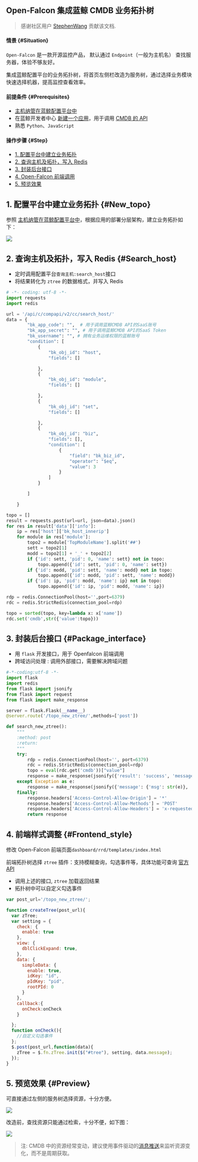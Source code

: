 ## Open-Falcon 集成蓝鲸 CMDB 业务拓扑树
> 感谢社区用户 [StephenWang](https://bk.tencent.com/s-mart/personal/10116/) 贡献该文档.

#### 情景 {#Situation}
`Open-Falcon` 是一款开源监控产品， 默认通过 `Endpoint`（一般为主机名） 查找服务器，体验不够友好。

集成蓝鲸配置平台的业务拓扑树，将首页左侧栏改造为服务树，通过选择业务模块快速选择机器，提高监控查看效率。

#### 前提条件 {#Prerequisites}
- [主机纳管在蓝鲸配置平台中](CMDB_management_hosts.md)
- 在蓝鲸开发者中心 [新建一个应用](https://docs.bk.tencent.com/guide/application.html)，用于调用 [CMDB 的 API](https://bk.tencent.com/document/bkapi/ce/system/cc/)
- 熟悉 `Python`、`JavaScript`

#### 操作步骤 {#Step}
- [1. 配置平台中建立业务拓扑](#New_topo)
- [2. 查询主机及拓扑，写入 Redis](#Search_host)
- [3. 封装后台接口](#Package_interface)
- [4. Open-Falcon 前端调用](#Frontend_style)
- [5. 预览效果](#Preview)

## 1. 配置平台中建立业务拓扑 {#New_topo}
参照 [主机纳管在蓝鲸配置平台中](CMDB_management_hosts.md)，根据应用的部署分层架构，建立业务拓扑如下：

![](media/15642787521397.jpg)

## 2. 查询主机及拓扑，写入 Redis {#Search_host}
- 定时调用配置平台`查询主机:search_host`接口
- 将结果转化为 `ztree` 的数据格式，并写入 Redis

```python
# -*- coding: utf-8 -*-
import requests
import redis

url = '/api/c/compapi/v2/cc/search_host/'
data = {
        "bk_app_code": "",  # 用于调用蓝鲸CMDB API的SaaS账号
        "bk_app_secret": "", # 用于调用蓝鲸CMDB API的SaaS Token
        "bk_username": "", # 拥有业务运维权限的蓝鲸账号
        "condition": [
            {
                "bk_obj_id": "host",
                "fields": []

            },
            {
                "bk_obj_id": "module",
                "fields": []

            },
            {
                "bk_obj_id": "set",
                "fields": []

            },
            {
                "bk_obj_id": "biz",
                "fields": [],
                "condition": [
                    {
                        "field": "bk_biz_id",
                        "operator": "$eq",
                        "value": 3
                    }
                ]
            }

        ]

    }

topo = []
result = requests.post(url=url, json=data).json()
for res in result['data']['info']:
    ip = res['host']['bk_host_innerip']
    for module in res['module']:
        topo2 = module['TopModuleName'].split('##')
        sett = topo2[1]
        modd = topo2[1] + '_' + topo2[2]
        if {'id': sett, 'pid': 0, 'name': sett} not in topo:
            topo.append({'id': sett, 'pid': 0, 'name': sett})
        if {'id': modd, 'pid': sett, 'name': modd} not in topo:
            topo.append({'id': modd, 'pid': sett, 'name': modd})
        if {'id': ip, 'pid': modd, 'name': ip} not in topo:
            topo.append({'id': ip, 'pid': modd, 'name': ip})

rdp = redis.ConnectionPool(host='',port=6379)
rdc = redis.StrictRedis(connection_pool=rdp)

topo = sorted(topo, key=lambda x: x['name'])
rdc.set('cmdb',str({'value':topo}))
```


## 3. 封装后台接口 {#Package_interface}
- 用 `flask` 开发接口，用于 Openfalcon 前端调用
- 跨域访问处理 : 调用外部接口，需要解决跨域问题

```python
#-*-coding:utf-8 -*-
import flask
import redis
from flask import jsonify
from flask import request
from flask import make_response

server = flask.Flask(__name__)
@server.route('/topo_new_ztree/',methods=['post'])

def search_new_ztree():
    """
    :method: post
    :return:
    """
    try:
        rdp = redis.ConnectionPool(host='', port=6379)
        rdc = redis.StrictRedis(connection_pool=rdp)
        topo = eval(rdc.get('cmdb'))["value"]
        response = make_response(jsonify({'result': 'success', 'message': topo}))
    except Exception as e:
        response = make_response(jsonify({'message': {'msg': str(e)}, 'result': 'fail'}))
    finally:
        response.headers['Access-Control-Allow-Origin'] = '*'
        response.headers['Access-Control-Allow-Methods'] = 'POST'
        response.headers['Access-Control-Allow-Headers'] = 'x-requested-with,content-type'
        return response
```

## 4. 前端样式调整 {#Frontend_style}

修改 Open-Falcon 前端页面`dashboard/rrd/templates/index.html`

前端拓扑树选择 `ztree` 插件：支持模糊查询，勾选事件等，具体功能可查询 [官方 API](http://www.treejs.cn/v3/api.php "ztree")

- 调用上述的接口, `ztree` 加载返回结果
- 拓扑树中可以自定义勾选事件

```javascript
var post_url='/topo_new_ztree/';

function createTree(post_url){
  var zTree;
  var setting = {
    check: {
      enable: true
    },
    view: {
      dblClickExpand: true,
    },
    data: {
      simpleData: {
        enable: true,
        idKey: "id",
        pIdKey: "pid",
        rootPId: 0
      }
    },
    callback:{
      onCheck:onCheck
    }

  };
  function onCheck(){
    //自定义勾选事件
  };
  $.post(post_url,function(data){
    zTree = $.fn.zTree.init($("#tree"), setting, data.message);
  });
}
```

## 5. 预览效果 {#Preview}

可直接通过左侧的服务树选择资源，十分方便。

![](media/15642788068769.jpg)

改造前，查找资源只能通过检索，十分不便，如下图：

![](media/15643014658046.jpg)


> 注: CMDB 中的资源经常变动，建议使用事件驱动的[消息推送](https://docs.bk.tencent.com/cmdb/Introduction.html#EventPush)来监听资源变化，而不是周期获取。